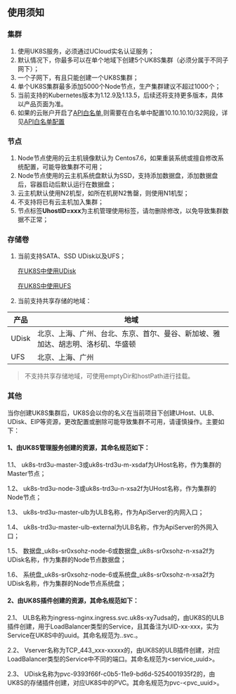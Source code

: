 
## 使用须知


### 集群

1. 使用UK8S服务，必须通过UCloud实名认证服务；
2. 默认情况下，你最多可以在单个地域下创建5个UK8S集群（必须分属于不同子网下）；
3. 一个子网下，有且只能创建一个UK8S集群；
4. 单个UK8S集群最多添加5000个Node节点，生产集群建议不超过1000个；
5. 当前支持的Kubernetes版本为1.12.9及1.13.5，后续还将支持更多版本，具体以产品页面为准。
6. 如果的云账户开启了[API白名单](https://console.ucloud.cn/uapi/apikey),则需要在白名单中配置10.10.10.10/32网段，详见[API白名单配置](../q/cluster)

### 节点

1. Node节点使用的云主机镜像默认为 Centos7.6，如果重装系统或擅自修改系统配置，可能导致集群不可用；
2. Node节点使用的云主机系统盘默认为SSD，支持添加数据盘，添加数据盘后，容器启动后默认运行在数据盘；
3. 云主机默认使用N2机型，如所在机房N2售罄，则使用N1机型；
4. 不支持将已有云主机加入集群；
5. 节点标签**UhostID=xxx**为主机管理使用标签，请勿删除修改，以免导致集群数据不正常；

### 存储卷

1. 当前支持SATA、SSD UDisk以及UFS；

    [在UK8S中使用UDisk](../volume/udisk)

    [在UK8S中使用UFS](../volume/ufs)

2. 当前支持共享存储的地域：

|产品|地域|
|--|--|
|UDisk|北京、上海、广州、台北、东京、首尔、曼谷、新加坡、雅加达、胡志明、洛杉矶、华盛顿|
|UFS|北京、上海、广州|


> 不支持共享存储地域，可使用emptyDir和hostPath进行挂载。


### 其他

当你创建UK8S集群后，UK8S会以你的名义在当前项目下创建UHost、ULB、UDisk、EIP等资源，更改配置或删除可能导致集群不可用，请谨慎操作。主要如下：

#### 1、由UK8S管理服务创建的资源，其命名规范如下：

1.1、 uk8s-trd3u-master-3或uk8s-trd3u-m-xsdaf为UHost名称，作为集群的Master节点；

1.2、 uk8s-trd3u-node-3或uk8s-trd3u-n-xsa2f为UHost名称，作为集群的Node节点；

1.3、 uk8s-trd3u-master-ulb为ULB名称，作为ApiServer的内网入口；

1.4、 uk8s-trd3u-master-ulb-external为ULB名称，作为ApiServer的外网入口；

1.5、 数据盘_uk8s-sr0xsohz-node-6或数据盘_uk8s-sr0xsohz-n-xsa2f为UDisk名称，作为集群的Node节点数据盘；

1.6、 系统盘_uk8s-sr0xsohz-node-6或系统盘_uk8s-sr0xsohz-n-xsa2f为UDisk名称，作为集群的Node节点系统盘；

#### 2、由UK8S插件创建的资源，其命名规范如下：

2.1、 ULB名称为ingress-nginx.ingress.svc.uk8s-xy7udsa的，由UK8S的ULB插件创建，用于LoadBalancer类型的Service，且其备注为UID-xx-xxx，实为Service在UK8S中的uuid。其命名规范为<svc-name>.<namespace>.svc.<uk8s-id>。

2.2、 Vserver名称为TCP_443_xxx-xxxxx的，由UK8S的ULB插件创建，对应LoadBalancer类型的Service中不同的端口。其命名规范为<service-protocol>_<service-port>_<service_uuid>。

2.3、 UDisk名称为pvc-9393f66f-c0b5-11e9-bd6d-5254001935f2的，由UK8S的存储插件创建，对应UK8S中的PVC。其命名规范为pvc-<pvc_uuid>。

